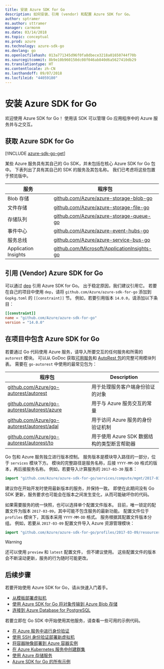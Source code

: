 ```yaml
---
title: 安装 Azure SDK for Go
description: 如何安装、引用 (vendor) 和配置 Azure SDK for Go。
author: sptramer
ms.author: sttramer
manager: carmonm
ms.date: 03/14/2018
ms.topic: conceptual
ms.prod: azure
ms.technology: azure-sdk-go
ms.devlang: go
ms.openlocfilehash: 013a771345d96f0fa8dbece3218a01650744f70b
ms.sourcegitcommit: 8b9e10b960150dc08f046ab840d6a5627410db29
ms.translationtype: HT
ms.contentlocale: zh-CN
ms.lasthandoff: 09/07/2018
ms.locfileid: "44059180"
---
```

# <a name="install-the-azure-sdk-for-go"></a>安装 Azure SDK for Go

欢迎使用 Azure SDK for Go！ 使用该 SDK 可以管理 Go 应用程序中的 Azure 服务并与之交互。

## <a name="get-the-azure-sdk-for-go"></a>获取 Azure SDK for Go

[!INCLUDE [azure-sdk-go-get](includes/azure-sdk-go-get.md)]

某些 Azure 服务具有其自己的 Go SDK，并未包括在核心 Azure SDK for Go 包中。 下表列出了具有其自己的 SDK 的服务及其包名称。 我们已考虑将这些包置于预览版中。

| 服务 | 程序包 |
|---------|---------|
| Blob 存储 | [github.com/Azure/azure-storage-blob-go](https://github.com/Azure/azure-storage-blob-go) |
| 文件存储 | [github.com/Azure/azure-storage-file-go](https://github.com/Azure/azure-storage-file-go) |
| 存储队列 | [github.com/Azure/azure-storage-queue-go](https://github.com/Azure/azure-storage-queue-go) |
| 事件中心 | [github.com/Azure/azure-event-hubs-go](https://github.com/Azure/azure-event-hubs-go) |
| 服务总线 | [github.com/Azure/azure-service-bus-go](https://github.com/Azure/azure-service-bus-go) |
| Application Insights | [github.com/Microsoft/ApplicationInsights-go](https://github.com/Microsoft/ApplicationInsights-go) |

## <a name="vendor-the-azure-sdk-for-go"></a>引用 (Vendor) Azure SDK for Go

可以通过 [dep](https://github.com/golang/dep) 引用 Azure SDK for Go。 出于稳定原因，我们建议引用它。 若要在自己的项目中使用 `dep`，请将 `github.com/Azure/azure-sdk-for-go` 添加到 `Gopkg.toml` 的 `[[constraint]]` 节。 例如，若要引用版本 `14.0.0`，请添加以下条目：

```toml
[[constraint]]
name = "github.com/Azure/azure-sdk-for-go"
version = "14.0.0"
```

## <a name="include-the-azure-sdk-for-go-in-your-project"></a>在项目中包含 Azure SDK for Go

若要通过 Go 代码使用 Azure 服务，请导入所要交互的任何服务和所需的 `autorest` 模块。
可以从 GoDoc 获取[可用服务](https://godoc.org/github.com/Azure/azure-sdk-for-go)和 [AutoRest 包](https://godoc.org/github.com/Azure/go-autorest)的完整可用模块列表。 需要在 `go-autorest` 中使用的最常见包为：

| 程序包 | Description |
|---------|-------------|
| [github.com/Azure/go-autorest/autorest][autorest] | 用于处理服务客户端身份验证的对象 |
| [github.com/Azure/go-autorest/autorest/azure][autorest/azure] | 用于与 Azure 服务交互的常量 |
| [github.com/Azure/go-autorest/autorest/adal][autorest/adal] | 用于访问 Azure 服务的身份验证机制 |
| [github.com/Azure/go-autorest/autorest/to][autorest/to] | 用于使用 Azure SDK 数据结构的类型断言帮助器 |

[autorest]: https://godoc.org/github.com/Azure/go-autorest/autorest
[autorest/azure]: https://godoc.org/github.com/Azure/go-autorest/autorest/azure
[autorest/adal]: https://godoc.org/github.com/Azure/go-autorest/autorest/adal
[autorest/to]: https://godoc.org/github.com/Azure/go-autorest/autorest/to

Go 包和 Azure 服务独立进行版本控制。 服务版本是模块导入路径的一部分，位于 `services` 模块下方。 模块的完整路径是服务名称，后接 `YYYY-MM-DD` 格式的版本，再后接服务名称。 例如，若要导入计算服务的 `2017-03-30` 版本：

```go
import "github.com/Azure/azure-sdk-for-go/services/compute/mgmt/2017-03-30/compute"
```

建议你在开始开发时使用最新版本的服务，并保持一致。
即使在此期间没有 Go SDK 更新，服务要求也可能会在版本之间发生变化，从而可能破坏你的代码。

如果需要服务的统一快照，也可以选择单个配置文件版本。 目前，唯一锁定的配置文件为版本 `2017-03-09`，其中可能不包含服务的最新功能。 配置文件位于 `profiles` 模块下，其版本采用 `YYYY-MM-DD` 格式。 服务根据其配置文件版本分组。 例如，若要从 `2017-03-09` 配置文件导入 Azure 资源管理模块：

```go
import "github.com/Azure/azure-sdk-for-go/profiles/2017-03-09/resources/mgmt/resources"
```

> [!WARNING]
> 还可以使用 `preview` 和 `latest` 配置文件， 但不建议使用。 这些配置文件的版本会不断滚动更新，服务的行为随时可能更改。

## <a name="next-steps"></a>后续步骤

若要开始使用 Azure SDK for Go，请从快速入门着手。

* [从模板部署虚拟机](azure-sdk-go-qs-vm.md)
* [使用 Azure SDK for Go 将对象传输到 Azure Blob 存储](/azure/storage/blobs/storage-quickstart-blobs-go?toc=%2fgo%2fazure%2ftoc.json)
* [连接到 Azure Database for PostgreSQL](/azure/postgresql/connect-go?toc=%2fgo%2fazure%2ftoc.json)

若要立即在 Go SDK 中开始使用其他服务，请查看一些可用的示例代码。

* [在 Azure 服务中进行身份验证](https://github.com/Azure-Samples/azure-sdk-for-go-samples/tree/master/iam)
* [使用 SSH 身份验证部署新虚拟机](https://github.com/Azure-Samples/azure-sdk-for-go-samples/tree/master/compute)
* [将容器映像部署到 Azure 容器实例](https://github.com/Azure-Samples/azure-sdk-for-go-samples/tree/master/containerinstance)
* [在 Azure Kubernetes 服务中创建群集](https://github.com/Azure-Samples/azure-sdk-for-go-samples/tree/master/containerservice)
* [使用 Azure 存储服务](https://github.com/Azure-Samples/azure-sdk-for-go-samples/tree/master/storage)
* [Azure SDK for Go 的所有示例](https://github.com/azure-samples/azure-sdk-for-go-samples)
